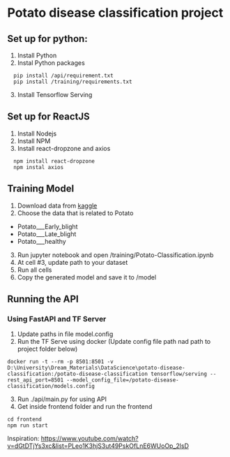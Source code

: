 # Potato disease classification project

## Set up for python:

1. Install Python
2. Instal Python packages

```
  pip install /api/requirement.txt
  pip install /training/requirements.txt
```
3. Install Tensorflow Serving

## Set up for ReactJS

1. Install Nodejs
2. Install NPM
3. Install react-dropzone and axios
```
  npm install react-dropzone
  npm instal axios
```
## Training Model
1. Download data from <a href="https://www.kaggle.com/datasets/arjuntejaswi/plant-village">kaggle</a>
2. Choose the data that is related to Potato
  + Potato___Early_blight
  + Potato___Late_blight
  + Potato___healthy
3. Run jupyter notebook and open /training/Potato-Classification.ipynb
4. At cell #3, update path to your dataset
5. Run all cells
6. Copy the generated model and save it to /model
## Running the API
### Using FastAPI and TF Server
1. Update paths in file model.config
2. Run the TF Serve using docker (Update config file path nad path to project folder below)
```
docker run -t --rm -p 8501:8501 -v D:\University\Dream_Materials\DataScience\potato-disease-classification:/potato-disease-classification tensorflow/serving --rest_api_port=8501 --model_config_file=/potato-disease-classification/models.config
```
3. Run ./api/main.py for using API
4. Get inside frontend folder and run the frontend
```
cd frontend
npm run start
```

Inspiration: https://www.youtube.com/watch?v=dGtDTjYs3xc&list=PLeo1K3hjS3ut49PskOfLnE6WUoOp_2lsD
